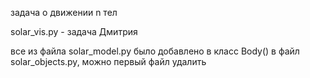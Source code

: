 задача о движении n тел

solar_vis.py - задача Дмитрия

все из файла solar_model.py было добавлено в класс Body() в файл solar_objects.py, можно первый файл удалить
